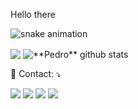 
<p align="left"> 
  Hello there
</p>

  ![snake animation](https://github.com/phenriquep00/phenriquep00/blob/output/github-contribution-grid-snake2.svg)

  <p><img align="center" src="https://github-readme-stats.vercel.app/api/top-langs/?username=phenriquep00&theme=dracula&hide_langs_below=1"/> <img align="center" src="https://github-readme-stats.vercel.app/api?username=phenriquep00&show_icons=true&theme=dracula&line_height=27" alt="**Pedro** github stats"/> </p>

<p align="left">
  💌 Contact: ⤵️
</p>

<p align="left">

  <a href="https://www.linkedin.com/in/pedro-lima-255a33223/" alt="Linkedin" target="_blank">
  <img src="https://img.shields.io/badge/-Linkedin-0e76a8?style=flat-square&logo=Linkedin&logoColor=white&link=https://www.linkedin.com/in/pedro-lima-255a33223/" /></a>

  <a href="https://wa.me/qr/6NRFBITC6GJMI1" alt="WhatsApp" target="_blank">
  <img src="https://img.shields.io/badge/-WhatsApp-25d366?style=flat-square&labelColor=25d366&logo=whatsapp&logoColor=white&link=https://wa.link/ilpmbi"/></a>

  <a href="https://www.facebook.com/pedro.henriquefonseca.925" alt="Facebook" target="blank">
  <img src="https://img.shields.io/badge/-Facebook-3b5998?style=flat-square&labelColor=3b5998&logo=facebook&logoColor=white&link=LINK-DO-SEU-FACEBOOK"/></a>

  <a href="https://www.instagram.com/im.pedrooo/" alt="Instagram" target="_blank">
  <img src="https://img.shields.io/badge/-Instagram-DF0174?style=flat-square&labelColor=DF0174&logo=instagram&logoColor=white&link=LINK-DO-SEU-INSTAGRAM"/></a>
</p>  
